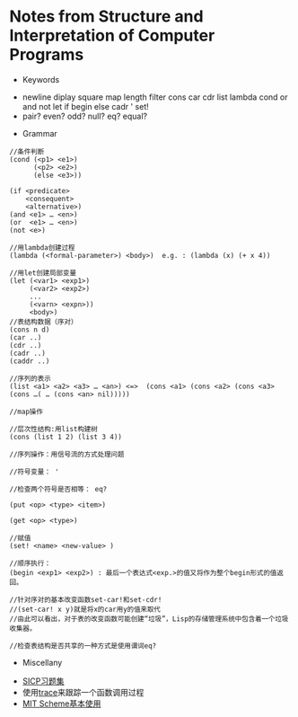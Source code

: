 # Notes from Structure and Interpretation of Computer Programs
  + Keywords
   * newline diplay square map length filter cons car cdr list lambda cond or and not let if begin else cadr ' set!
   * pair? even? odd? null? eq? equal? 
   
  + Grammar
 
  ```
  //条件判断
  (cond (<p1> <e1>)
        (<p2> <e2>)
        (else <e3>))
  
  (if <predicate> 
      <consequent> 
      <alternative>)
  (and <e1> … <en>) 
  (or  <e1> … <en>)
  (not <e>)
  
  //用lambda创建过程
  (lambda (<formal-parameter>) <body>)  e.g. : (lambda (x) (+ x 4))
  
  //用let创建局部变量
  (let (<var1> <exp1>)
       (<var2> <exp2>)
       ...
       (<varn> <expn>))
       <body>)
  //表结构数据（序对）
  (cons n d)
  (car ..)     
  (cdr ..)    
  (cadr ..)  
  (caddr ..)
  
  //序列的表示
  (list <a1> <a2> <a3> … <an>) <=>  (cons <a1> (cons <a2> (cons <a3> (cons …( … (cons <an> nil)))))
  
  //map操作
  
  //层次性结构:用list构建树
  (cons (list 1 2) (list 3 4))
  
  //序列操作：用信号流的方式处理问题
  
  //符号变量： '   

  //检查两个符号是否相等： eq?

  (put <op> <type> <item>)

  (get <op> <type>)

  //赋值
  (set! <name> <new-value> )

  //顺序执行：
  (begin <exp1> <exp2>) : 最后一个表达式<exp.>的值又将作为整个begin形式的值返回。

  //针对序对的基本改变函数set-car!和set-cdr!
  //(set-car! x y)就是将x的car用y的值来取代
  //由此可以看出，对于表的改变函数可能创建“垃圾”，Lisp的存储管理系统中包含着一个垃圾收集器。

  //检查表结构是否共享的一种方式是使用谓词eq?
  ```
  
  + Miscellany
   * [SICP习题集](http://sicp.readthedocs.org/en/latest/index.html)
   * 使用[trace](http://sicp.readthedocs.org/en/latest/chp1/6.html)来跟踪一个函数调用过程
   * [MIT Scheme基本使用](http://www.math.pku.edu.cn/teachers/qiuzy/progtech/scheme/mit_scheme.htm)
  
  
  
